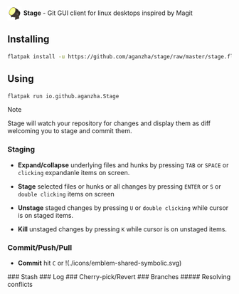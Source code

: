 <p float="left">
   <img valign="middle" alt="Stage logo" src="./icons/64x64/io.github.aganzha.Stage.png" width="32">
   <strong>Stage</strong> -
   <span>Git GUI client for linux desktops inspired by Magit</span>
</p>

## Installing
```sh
flatpak install -u https://github.com/aganzha/stage/raw/master/stage.flatpakref
```

## Using
```sh
flatpak run io.github.aganzha.Stage
```
> [!NOTE]
> Stage will watch your repository for changes and display them as diff welcoming you to stage and commit  them.

### Staging

- **Expand/collapse** underlying files and hunks by pressing `TAB` or `SPACE` or `clicking` expandanle items on screen.

- **Stage** selected files or hunks or all changes by pressing `ENTER` or `S` or `double clicking` items on screen

- **Unstage** staged changes by pressing `U` or `double clicking` while cursor is on staged items.

- **Kill** unstaged changes by pressing `K` while cursor is on unstaged items.


### Commit/Push/Pull
- **Commit** hit `C` or !(./icons/emblem-shared-symbolic.svg)

</p>
### Stash
### Log
### Cherry-pick/Revert
### Branches
##### Resolving conflicts

